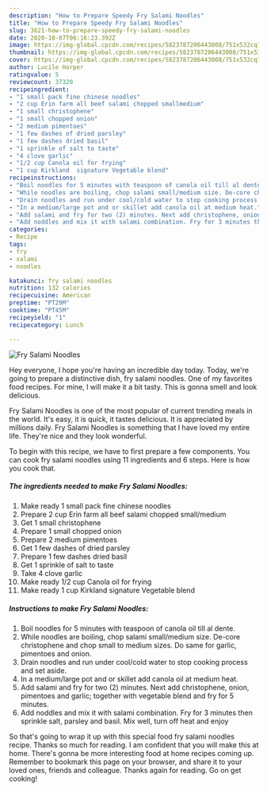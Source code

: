 ```yaml
---
description: "How to Prepare Speedy Fry Salami Noodles"
title: "How to Prepare Speedy Fry Salami Noodles"
slug: 3621-how-to-prepare-speedy-fry-salami-noodles
date: 2020-10-07T06:16:23.392Z
image: https://img-global.cpcdn.com/recipes/5823787206443008/751x532cq70/fry-salami-noodles-recipe-main-photo.jpg
thumbnail: https://img-global.cpcdn.com/recipes/5823787206443008/751x532cq70/fry-salami-noodles-recipe-main-photo.jpg
cover: https://img-global.cpcdn.com/recipes/5823787206443008/751x532cq70/fry-salami-noodles-recipe-main-photo.jpg
author: Lucile Harper
ratingvalue: 5
reviewcount: 37320
recipeingredient:
- "1 small pack fine chinese noodles"
- "2 cup Erin farm all beef salami chopped smallmedium"
- "1 small christophene"
- "1 small chopped onion"
- "2 medium pimentoes"
- "1 few dashes of dried parsley"
- "1 few dashes dried basil"
- "1 sprinkle of salt to taste"
- "4 clove garlic"
- "1/2 cup Canola oil for frying"
- "1 cup Kirkland  signature Vegetable blend"
recipeinstructions:
- "Boil noodles for 5 minutes with teaspoon of canola oil till al dente."
- "While noodles are boiling, chop salami small/medium size. De-core christophene and chop small to medium sizes. Do same for garlic, pimentoes and onion."
- "Drain noodles and run under cool/cold water to stop cooking process and set aside."
- "In a medium/large pot and or skillet add canola oil at medium heat."
- "Add salami and fry for two (2) minutes. Next add christophene, onion, pimentoes and garlic; together with vegetable blend and fry for 5 minutes."
- "Add noddles and mix it with salami combination. Fry for 3 minutes then sprinkle salt, parsley and basil. Mix well, turn off heat and enjoy"
categories:
- Recipe
tags:
- fry
- salami
- noodles

katakunci: fry salami noodles 
nutrition: 132 calories
recipecuisine: American
preptime: "PT29M"
cooktime: "PT45M"
recipeyield: "1"
recipecategory: Lunch

---
```



![Fry Salami Noodles](https://img-global.cpcdn.com/recipes/5823787206443008/751x532cq70/fry-salami-noodles-recipe-main-photo.jpg)

Hey everyone, I hope you're having an incredible day today. Today, we're going to prepare a distinctive dish, fry salami noodles. One of my favorites food recipes. For mine, I will make it a bit tasty. This is gonna smell and look delicious.

Fry Salami Noodles is one of the most popular of current trending meals in the world. It's easy, it is quick, it tastes delicious. It is appreciated by millions daily. Fry Salami Noodles is something that I have loved my entire life. They're nice and they look wonderful.




To begin with this recipe, we have to first prepare a few components. You can cook fry salami noodles using 11 ingredients and 6 steps. Here is how you cook that.

<!--inarticleads1-->

##### The ingredients needed to make Fry Salami Noodles:

1. Make ready 1 small pack fine chinese noodles
1. Prepare 2 cup Erin farm all beef salami chopped small/medium
1. Get 1 small christophene
1. Prepare 1 small chopped onion
1. Prepare 2 medium pimentoes
1. Get 1 few dashes of dried parsley
1. Prepare 1 few dashes dried basil
1. Get 1 sprinkle of salt to taste
1. Take 4 clove garlic
1. Make ready 1/2 cup Canola oil for frying
1. Make ready 1 cup Kirkland  signature Vegetable blend




<!--inarticleads2-->

##### Instructions to make Fry Salami Noodles:

1. Boil noodles for 5 minutes with teaspoon of canola oil till al dente.
1. While noodles are boiling, chop salami small/medium size. De-core christophene and chop small to medium sizes. Do same for garlic, pimentoes and onion.
1. Drain noodles and run under cool/cold water to stop cooking process and set aside.
1. In a medium/large pot and or skillet add canola oil at medium heat.
1. Add salami and fry for two (2) minutes. Next add christophene, onion, pimentoes and garlic; together with vegetable blend and fry for 5 minutes.
1. Add noddles and mix it with salami combination. Fry for 3 minutes then sprinkle salt, parsley and basil. Mix well, turn off heat and enjoy




So that's going to wrap it up with this special food fry salami noodles recipe. Thanks so much for reading. I am confident that you will make this at home. There's gonna be more interesting food at home recipes coming up. Remember to bookmark this page on your browser, and share it to your loved ones, friends and colleague. Thanks again for reading. Go on get cooking!
